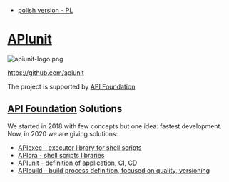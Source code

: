 + [polish version - PL](https://www.apiunit.com/README_PL.html)

# [APIunit](https://www.apiunit.com)

![apiunit-logo.png](https://logo.apiunit.com/apiunit-logo.png)

https://github.com/apiunit

The project is supported by [API Foundation](https://apifoundation.com)

## [API Foundation](https://apifoundation.com) Solutions
We started in 2018 with few concepts but one idea: fastest development.
Now, in 2020 we are giving solutions:

+ [APIexec - executor library for shell scripts](https://apiexec.com)
+ [APIcra - shell scripts libraries](https://apicra.com)
+ [APIunit - definition of application, CI, CD](https://APIunit.com)
+ [APIbuild - build process definition, focused on quality, versioning](https://apibuild.com)
